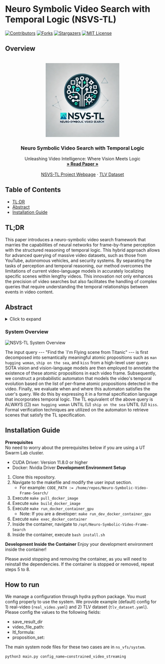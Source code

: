 # Neuro Symbolic Video Search with Temporal Logic (NSVS-TL)

[![Contributors][contributors-shield]][contributors-url] [![Forks][forks-shield]][forks-url] [![Stargazers][stars-shield]][stars-url] [![MIT License][license-shield]][license-url]

## Overview
<!-- PROJECT LOGO -->
<br />
<div align="center">
  <a href="https://github.com/UTAustin-SwarmLab/Neuro-Symbolic-Video-Search-Temploral-Logic">
    <img src="images/logo.png" alt="Logo" width="240" height="240">
  </a>

  <h3 align="center">Neuro Symbolic Video Search with Temporal Logic</h3>

  <p align="center">
    Unleashing Video Intelligence: Where Vision Meets Logic
    <br />
    <a href="https://arxiv.org/abs/2403.11021"><strong>» Read Paper »</strong></a>
    <br />
    <br />
    <a href="https://utaustin-swarmlab.github.io/nsvs-project-page.github.io/">NSVS-TL Project Webpage</a>
    ·
    <a href="https://github.com/UTAustin-SwarmLab/Neuro-Symbolic-Video-Search-Temploral-Logic">TLV Dataset</a>
  </p>
</div>

## Table of Contents

- [TL;DR](#TL;DR)
- [Abstract](#abstract)
- [Installation Guide](#installation-guide)

## TL;DR

This paper introduces a neuro-symbolic video search framework that marries the capabilities of neural networks for frame-by-frame perception with the structured reasoning of temporal logic. This hybrid approach allows for advanced querying of massive video datasets, such as those from YouTube, autonomous vehicles, and security systems. By separating the tasks of perception and temporal reasoning, our method overcomes the limitations of current video-language models in accurately localizing specific scenes within lengthy videos. This innovation not only enhances the precision of video searches but also facilitates the handling of complex queries that require understanding the temporal relationships between events in video content.

## Abstract

<details>
<summary>Click to expand</summary>
The unprecedented surge in video data production in recent years necessitates efficient tools to extract meaningful frames from videos for downstream tasks. Long-term temporal reasoning is a key desideratum for frame retrieval systems. While state-of-the-art foundation models, like VideoLLaMA and ViCLIP, are proficient in short-term semantic understanding, they surprisingly fail at long-term reasoning across frames. A key reason for this failure is that they intertwine per-frame perception and temporal reasoning into a single deep network. Hence, decoupling but co-designing the semantic understanding and temporal reasoning is essential for efficient scene identification. We propose a system that leverages vision-language models for semantic understanding of individual frames but effectively reasons about the long-term evolution of events using state machines and temporal logic (TL) formulae that inherently capture memory. Our TL-based reasoning improves the F1 score of complex event identification by $9-15$\% compared to benchmarks that use GPT-4 for reasoning on state-of-the-art self-driving datasets such as Waymo and NuScenes.
</details>

### System Overview

![NSVS-TL System Overview](https://github.com/UTAustin-SwarmLab/Neuro-Symbolic-Video-Search-Temploral-Logic/images/fig1_teaser.png)

The input query --- "Find the `I'm Flying scene from Titanic" --- is first decomposed into semantically meaningful atomic propositions such as ``man hugging woman``, ``ship on the sea``, and ``kiss`` from a high-level user query. SOTA vision and vision-language models are then employed to annotate the existence of these atomic propositions in each video frame. Subsequently, we construct a probabilistic automaton that models the video's temporal evolution based on the list of per-frame atomic propositions detected in the video. Finally, we evaluate when and where this automaton satisfies the user's query. We do this by expressing it in a formal specification language that incorporates temporal logic. The TL equivalent of the above query is ALWAYS ($\Box$) ``man hugging woman`` UNTIL ($\mathsf{U}$) ``ship on the sea`` UNTIL ($\mathsf{U}$) ``kiss``. Formal verification techniques are utilized on the automaton to retrieve scenes that satisfy the TL specification.

## Installation Guide

**Prerequisites**  
No need to worry about the prerequisites below if you are using a UT Swarm Lab cluster.

- CUDA Driver: Version 11.8.0 or higher
- Docker: Nvidia Driver
**Development Environment Setup**

1. Clone this repository.
2. Navigate to the makefile and modify the user input section.
    - For example: `CODE_PATH := /home/repos/Neuro-Symbolic-Video-Frame-Search/`
3. Execute `make pull_docker_image`
4. Execute `make build_docker_image`
5. Execute `make run_docker_container_gpu`
    - Note: If you are a developer: `make run_dev_docker_container_gpu`
6. Execute `make exec_docker_container`
7. Inside the container, navigate to `/opt/Neuro-Symbolic-Video-Frame-Search`
8. Inside the container, execute `bash install.sh`

**Development Inside the Container**
Enjoy your development environment inside the container!

Please avoid stopping and removing the container, as you will need to reinstall the dependencies. If the container is stopped or removed, repeat steps 5 to 8.

## How to run

We manage a configuration through hydra python package. You must config properly to use the system. We provide example (default) config for 1) real-video (`real_video.yaml`) and 2) TLV dataset (`tlv_dataset.yaml`). Please config the values to the following fields:

- save_result_dir
- video_file_path:
- ltl_formula:
- proposition_set:

The main system node files for these two cases are in `ns_vfs/system`.

```python
python3 main.py config_name=constrained_video_streaming
```

[contributors-shield]: https://img.shields.io/github/contributors/UTAustin-SwarmLab/Neuro-Symbolic-Video-Search-Temploral-Logic.svg?style=for-the-badge
[contributors-url]: https://github.com/UTAustin-SwarmLab/Neuro-Symbolic-Video-Search-Temploral-Logic/graphs/contributors
[forks-shield]: https://img.shields.io/github/forks/UTAustin-SwarmLab/Neuro-Symbolic-Video-Search-Temploral-Logic.svg?style=for-the-badge
[forks-url]: https://github.com/UTAustin-SwarmLab/Neuro-Symbolic-Video-Search-Temploral-Logic/network/members
[stars-shield]: https://img.shields.io/github/stars/UTAustin-SwarmLab/Neuro-Symbolic-Video-Search-Temploral-Logic.svg?style=for-the-badge
[stars-url]: https://github.com/UTAustin-SwarmLab/Neuro-Symbolic-Video-Search-Temploral-Logic/stargazers
[license-shield]: https://img.shields.io/github/license/UTAustin-SwarmLab/Neuro-Symbolic-Video-Search-Temploral-Logic.svg?style=for-the-badge
[license-url]: https://github.com/UTAustin-SwarmLab/Neuro-Symbolic-Video-Search-Temploral-Logic/blob/master/LICENSE.txt
